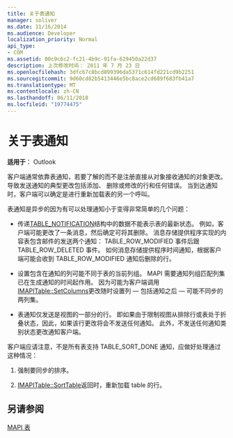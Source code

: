 ```yaml
---
title: 关于表通知
manager: soliver
ms.date: 11/16/2014
ms.audience: Developer
localization_priority: Normal
api_type:
- COM
ms.assetid: 00c9c6c2-fc21-4b9c-91fa-629450a22d37
description: 上次修改时间： 2011 年 7 月 23 日
ms.openlocfilehash: 3dfc67c8bcd899396da5371c614fd221cd9b2251
ms.sourcegitcommit: 9d60cd82b5413446e5bc8ace2cd689f683fb41a7
ms.translationtype: MT
ms.contentlocale: zh-CN
ms.lasthandoff: 06/11/2018
ms.locfileid: "19774475"
---
```

# <a name="about-table-notifications"></a>关于表通知

  
  
**适用于**： Outlook 
  
客户端通常依靠表通知，若要了解的而不是注册直接从对象接收通知的对象更改。 导致发送通知的典型更改包括添加、 删除或修改的行和任何错误。 当到达通知时，客户端可以确定是进行重新加载表的另一个呼叫。 
  
表通知是异步的因为有可以处理通知小于变得非常简单的几个问题：
  
- 传递[TABLE_NOTIFICATION](table_notification.md)结构中的数据不能表示表的最新状态。 例如，客户端可能更改了一条消息，然后确定可将其删除。 消息存储提供程序实现的内容表包含邮件的发送两个通知： TABLE_ROW_MODIFIED 事件后跟 TABLE_ROW_DELETED 事件。 如何消息存储提供程序时间通知，根据客户端可能会收到 TABLE_ROW_MODIFIED 通知后删除的行。 
    
- 设置包含在通知的列可能不同于表的当前列组。 MAPI 需要通知列组匹配列集已在生成通知的时间起作用。 因为可能为客户端调用[IMAPITable::SetColumns](imapitable-setcolumns.md)更改随时设置列 — 包括通知之后 — 可能不同步的两列集。 
    
- 表通知仅发送是视图的一部分的行。 即如果由于限制视图从排除行或表处于折叠状态，因此，如果该行更改将会不发送任何通知。 此外，不发送任何通知类别状态更改通知客户端。
    
客户端应请注意，不是所有表支持 TABLE_SORT_DONE 通知，应做好处理通过这种情况：
  
1. 强制要同步的排序。
    
2. [IMAPITable::SortTable](imapitable-sorttable.md)返回时，重新加载 table 的行。 
    
## <a name="see-also"></a>另请参阅



[MAPI 表](mapi-tables.md)

